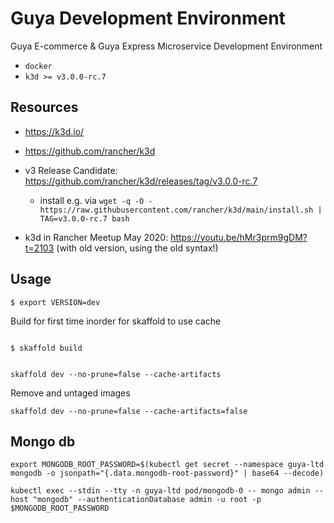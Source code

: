 # Guya Development Environment

Guya E-commerce &amp; Guya Express Microservice Development Environment

- `docker`
- `k3d >= v3.0.0-rc.7`

## Resources

- https://k3d.io/
- https://github.com/rancher/k3d
- v3 Release Candidate: https://github.com/rancher/k3d/releases/tag/v3.0.0-rc.7
  - install e.g. via `wget -q -O - https://raw.githubusercontent.com/rancher/k3d/main/install.sh | TAG=v3.0.0-rc.7 bash`
  
- k3d in Rancher Meetup May 2020: https://youtu.be/hMr3prm9gDM?t=2103 (with old version, using the old syntax!)

## Usage
```
$ export VERSION=dev
```

Build for first time inorder for skaffold to use cache
```

$ skaffold build

```

```

skaffold dev --no-prune=false --cache-artifacts

```

Remove and untaged images
```
skaffold dev --no-prune=false --cache-artifacts=false
```

## Mongo db

```
export MONGODB_ROOT_PASSWORD=$(kubectl get secret --namespace guya-ltd mongodb -o jsonpath="{.data.mongodb-root-password}" | base64 --decode)
```

```
kubectl exec --stdin --tty -n guya-ltd pod/mongodb-0 -- mongo admin --host "mongodb" --authenticationDatabase admin -u root -p $MONGODB_ROOT_PASSWORD
```